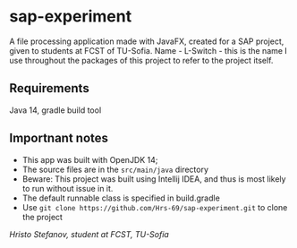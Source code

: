 # sap-experiment

A file processing application made with JavaFX, created for a SAP project, given to students at FCST of TU-Sofia.
Name - L-Switch - this is the name I use throughout the packages of this project to refer to the project itself.

## Requirements

Java 14,
 gradle build tool

## Importnant notes
- This app was built with OpenJDK 14;
- The source files are in the `src/main/java` directory
- Beware: This project was built using Intellij IDEA, and thus is most likely to run without issue in it.
- The default runnable class is specified in build.gradle
- Use ```` git clone https://github.com/Hrs-69/sap-experiment.git ```` to clone the project

*Hristo Stefanov, student at FCST, TU-Sofia*
